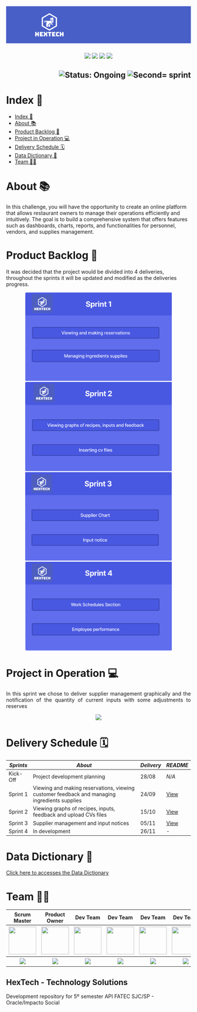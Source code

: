 <h1 align="center">
    <img src="https://github.com/GroupHextech/HEXTECH-API5sem/blob/main/doc/images/Banner_Hextech.png" alt="Logo Hextech">
</h1>
<p align="center">
        <img src="https://img.shields.io/badge/mysql-%2300f.svg?style=for-the-badge&logo=mysql&logoColor=white">
        <img src="https://img.shields.io/badge/vuejs-%2335495e.svg?style=for-the-badge&logo=vuedotjs&logoColor=%234FC08D">
        <img src="https://img.shields.io/badge/java-%23ED8B00.svg?style=for-the-badge&logo=openjdk&logoColor=white">
        <img src="https://img.shields.io/badge/Oracle-F80000?style=for-the-badge&logo=oracle&logoColor=white">
</p>

<h2 align="right">
        <img src="https://img.shields.io/badge/status-ongoing-blue?style=for-the-badge&logo=appveyor" alt="Status: Ongoing">   
        <img src="https://img.shields.io/badge/sprint-4-blue?style=for-the-badge&logo=appveyor" alt="Second= sprint">
</h2>


# Index 📎

- [Index 📎](#index-)
- [About 📚](#about-)
- [Product Backlog 📍](#product-backlog-)
- [Project in Operation 💻](#project-in-operation-)
- [Delivery Schedule 🗓](#delivery-schedule-)
- [Data Dictionary 📖](#data-dictionary-)
- [Team 👩‍💻](#team-)


# About 📚

<p aling="justify"> In this challenge, you will have the opportunity to create an online platform that allows restaurant owners to manage their operations efficiently and intuitively. The goal is to build a comprehensive system that offers features such as dashboards, charts, reports, and functionalities for personnel, vendors, and supplies management. </p>

# Product Backlog 📍

It was decided that the project would be divided into 4 deliveries, throughout the sprints it will be updated and modified as the deliveries progress.

<p align="center">
        <img src="https://github.com/GroupHextech/HEXTECH-API5sem/blob/main/doc/Product%20Backlog/Product%20Backlog%20Sprint%201.png" width="400"/>
        <img src="https://github.com/GroupHextech/HEXTECH-API5sem/blob/main/doc/Product%20Backlog/Product%20Backlog%20Sprint%202.png" width="400"/>
        <img src="https://github.com/GroupHextech/HEXTECH-API5sem/blob/main/doc/Product%20Backlog/Product%20Backlog%20Sprint%203.png" width="400"/>
        <img src="https://github.com/GroupHextech/HEXTECH-API5sem/blob/main/doc/Product%20Backlog/Product%20Backlog%20Sprint%204.png" width="400"/>


# Project in Operation 💻

<p align="justify"> In this sprint we chose to deliver supplier management graphically and the notification of the quantity of current inputs with some adjustments to reserves
<p align="center"> 
    <img src="https://github.com/GroupHextech/HEXTECH-API5sem/blob/main/doc/Mockup/Project%20in%20Operation/ProjectOperation%20Sprint%203.gif" width=""/>
</p>

# Delivery Schedule 🗓
| *Sprints*  | *About* | *Delivery*    | *README*  |
| ---------- | ------  | ------------- | ------    | 
|  Kick-Off  | Project development planning |  28/08  | *N/A* | 
|  Sprint 1  | Viewing and making reservations, viewing customer feedback and managing ingredients supplies | 24/09 | [View](https://github.com/GroupHextech/HEXTECH-API5sem/blob/main/doc/README/README%20Sprint1.md) |
|  Sprint 2  | Viewing graphs of recipes, inputs, feedback and upload CVs files | 15/10 | [View](https://github.com/GroupHextech/HEXTECH-API5sem/blob/main/doc/README/README%20Sprint2.md) | 
|  Sprint 3  | Supplier management and input notices | 05/11 | [View](https://github.com/GroupHextech/HEXTECH-API5sem/blob/main/doc/README/README%20Sprint3.md) | 
|  Sprint 4  | In development | 26/11 | - |

# Data Dictionary 📖
[Click here to accesses the Data Dictionary](https://github.com/GroupHextech/HEXTECH-API5sem/blob/main/doc/Bench%20Models/cloudKitchen.pdf)

# Team 👩‍💻
<body>
        <div align="center">
                <table>
                <thead>
                        <th>Scrum Master</th>
                        <th>Product Owner</th>
                        <th>Dev Team</th>
                        <th>Dev Team</th>
                        <th>Dev Team</th>
                        <th>Dev Team</th>
                <thead>
                <tbody>
                        <tr>
                                <th><a href="https://github.com/AugustoTSantos"><img src="https://avatars.githubusercontent.com/u/77200265?v=4" width="75px" height="75px"/></a></th>
                                <th><a href="https://github.com/michelrubens"><img src="https://avatars.githubusercontent.com/michelrubens" width="75px" height="75px"></a></th>
                                <th><a href="https://github.com/nicursino"><img src="https://avatars.githubusercontent.com/u/67070670?v=4" width="75px" height="75px"/></a></th>
                                <th><a href="https://github.com/PatrickSouzza"><img src="https://avatars.githubusercontent.com/u/89882058?v=4" width="75px" height="75px"/></a></th>
                                <th><a href="https://github.com/Valdineynascimento"><img src="https://avatars.githubusercontent.com/u/71536881?v=4" width="75px" height="75px"/></a></th>
                                <th><a href="https://github.com/williamantoniazzi"><img src="https://avatars.githubusercontent.com/u/62269345?v=4" width="75px" height="75px"/></a></th>
                        </tr>
                        <tr>
                                <th><a href="https://www.linkedin.com/in/augusto-torres-7919881b9/"><img src="https://img.shields.io/badge/LinkedIn-0077B5?style=for-the-badge&logo=linkedin&logoColor=white"></a></th>
                                <th><a href="https://www.linkedin.com/in/michelrubens"><img src="https://img.shields.io/badge/LinkedIn-0077B5?style=for-the-badge&logo=linkedin&logoColor=white"></a></th>
                                <th><a href="https://www.linkedin.com/in/nicolas-cursino-406935184/"><img src="https://img.shields.io/badge/LinkedIn-0077B5?style=for-the-badge&logo=linkedin&logoColor=white"></a></th>
                                <th><a href="https://www.linkedin.com/in/patricksouzza/"><img src="https://img.shields.io/badge/LinkedIn-0077B5?style=for-the-badge&logo=linkedin&logoColor=white"></a></th>
                                <th><a href="https://www.linkedin.com/in/valdiney-jos%C3%A9-do-nascimento-68a136214/"><img src="https://img.shields.io/badge/LinkedIn-0077B5?style=for-the-badge&logo=linkedin&logoColor=white"></a></th>
                                <th><a href="https://www.linkedin.com/in/williamantoniazzi/"><img src="https://img.shields.io/badge/LinkedIn-0077B5?style=for-the-badge&logo=linkedin&logoColor=white"></a></th>
                        </tr>
                <tbody>
        </table>
        </div>
</body>

## HexTech - Technology Solutions
Development repository for 5º semester API FATEC SJC/SP - Oracle/Impacto Social
